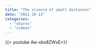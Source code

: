 ```yaml
---
title: "The science of small distances"
date: "2021-10-13"
categories:
  - "shares"
  - "videos"
---
```


<div style="width: 70vw;">{{< youtube Aw-xbs8ZWxE>}}</div>
